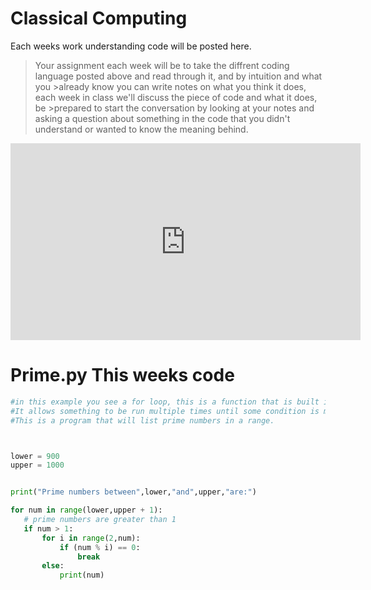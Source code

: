 # Classical Computing
Each weeks work understanding code will be posted here.

>Your assignment each week will be to take the diffrent coding language posted above and read through it, and by intuition and what you >already know you can write notes on what you think it does, each week in class we'll discuss the piece of code and what it does, be >prepared to start the conversation by looking at your notes and asking a question about something in the code that you didn't understand or wanted to know the meaning behind.

<iframe width="560" height="315" src="https://www.youtube.com/embed/Zp5MuPOtsSY" frameborder="0" allow="accelerometer; autoplay; encrypted-media; gyroscope; picture-in-picture" allowfullscreen></iframe>

# Prime.py This weeks code

```py
#in this example you see a for loop, this is a function that is built into python
#It allows something to be run multiple times until some condition is met
#This is a program that will list prime numbers in a range.



lower = 900
upper = 1000


print("Prime numbers between",lower,"and",upper,"are:")

for num in range(lower,upper + 1):
   # prime numbers are greater than 1
   if num > 1:
       for i in range(2,num):
           if (num % i) == 0:
               break
       else:
           print(num)
```
